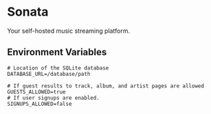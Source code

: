 # Sonata
Your self-hosted music streaming platform.

## Environment Variables
```env
# Location of the SQLite database
DATABASE_URL=/database/path

# If guest results to track, album, and artist pages are allowed
GUESTS_ALLOWED=true
# If user signups are enabled.
SIGNUPS_ALLOWED=false
```